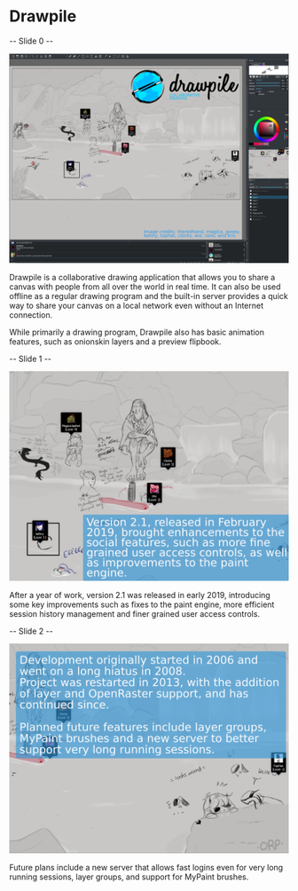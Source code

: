 # Drawpile

-- Slide 0 --

![](drawpile-0.png)

Drawpile is a collaborative drawing application that allows you to share a canvas with people from all over the world in real time. It can also be used offline as a regular drawing program and the built-in server provides a quick way to share your canvas on a local network even without an Internet connection.

While primarily a drawing program, Drawpile also has basic animation features, such as onionskin layers and a preview flipbook.

-- Slide 1 --

![](drawpile-1.png)

After a year of work, version 2.1 was released in early 2019, introducing some key improvements such as fixes to the paint engine, more efficient session history management and finer grained user access controls.

-- Slide 2 --

![](drawpile-2.png)

Future plans include a new server that allows fast logins even for very long running sessions, layer groups, and support for MyPaint brushes.

